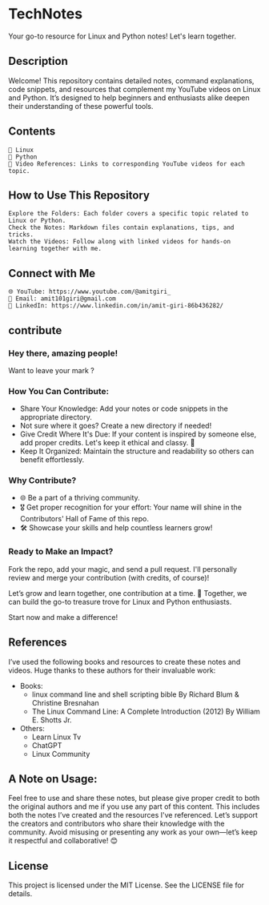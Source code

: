 # TechNotes

Your go-to resource for Linux and Python notes!
Let's learn together.
## Description

Welcome! This repository contains detailed notes, command explanations, code snippets, and resources that complement my YouTube videos on Linux and Python. It’s designed to help beginners and enthusiasts alike deepen their understanding of these powerful tools.
## Contents

    📄 Linux 
    🐍 Python 
    🎥 Video References: Links to corresponding YouTube videos for each topic.

## How to Use This Repository

    Explore the Folders: Each folder covers a specific topic related to Linux or Python.
    Check the Notes: Markdown files contain explanations, tips, and tricks.
    Watch the Videos: Follow along with linked videos for hands-on learning together with me.

## Connect with Me

    🌐 YouTube: https://www.youtube.com/@amitgiri_
    📧 Email: amit101giri@gmail.com
    💼 LinkedIn: https://www.linkedin.com/in/amit-giri-86b436282/
## contribute 
###  Hey there, amazing people!
Want to leave your mark ?
###  How You Can Contribute:

   - Share Your Knowledge: Add your notes or code snippets in the appropriate directory.
   - Not sure where it goes? Create a new directory if needed!
   - Give Credit Where It's Due: If your content is inspired by someone else, add proper credits. Let's keep it ethical and classy. 🙌
   - Keep It Organized: Maintain the structure and readability so others can benefit effortlessly.

 ### Why Contribute?

 - 🌐 Be a part of a thriving community.
 - 🎖️ Get proper recognition for your effort: Your name will shine in the Contributors' Hall of Fame of this repo.
 - 🛠️ Showcase your skills and help countless learners grow!

 ###  Ready to Make an Impact?

Fork the repo, add your magic, and send a pull request. I'll personally review and merge your contribution (with credits, of course)!

Let’s grow and learn together, one contribution at a time. 🌱
Together, we can build the go-to treasure trove for Linux and Python enthusiasts.

Start now and make a difference!


## References
I’ve used the following books and resources to create these notes and videos. Huge thanks to these authors for their invaluable work:
- Books: 
     -  linux command line and shell scripting bible  By Richard Blum & Christine Bresnahan
     - The Linux Command Line: A Complete Introduction (2012) By  William E. Shotts Jr.
- Others:
    - Learn Linux Tv 
    - ChatGPT 
    - Linux Community 


## A Note on Usage:

Feel free to use and share these notes, but please give proper credit to both the original authors and me if you use any part of this content. This includes both the notes I’ve created and the resources I've referenced. Let’s support the creators and contributors who share their knowledge with the community. Avoid misusing or presenting any work as your own—let’s keep it respectful and collaborative! 😊
## License

This project is licensed under the MIT License. See the LICENSE file for details.
